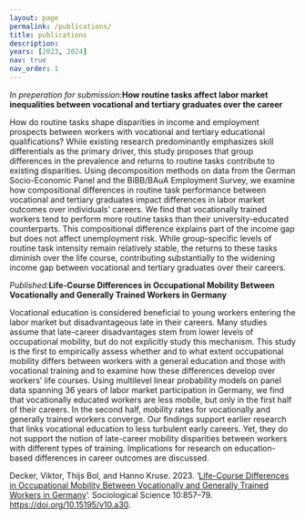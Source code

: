 ```yaml
---
layout: page
permalink: /publications/
title: publications
description:
years: [2023, 2024]
nav: true
nav_order: 1
---
```


_In preperation for submission:_**How routine tasks affect labor market inequalities between vocational and tertiary graduates over the career**

How do routine tasks shape disparities in income and employment prospects between workers with vocational and tertiary educational qualifications? While existing research predominantly emphasizes skill differentials as the primary driver, this study proposes that group differences in the prevalence and returns to routine tasks contribute to existing disparities. Using decomposition methods on data from the German Socio-Economic Panel and the BiBB/BAuA Employment Survey, we examine how compositional differences in routine task performance between vocational and tertiary graduates impact differences in labor market outcomes over individuals' careers. We find that vocationally trained workers tend to perform more routine tasks than their university-educated counterparts. This compositional difference explains part of the income gap but does not affect unemployment risk. While group-specific levels of routine task intensity remain relatively stable, the returns to these tasks diminish over the life course, contributing substantially to the widening income gap between vocational and tertiary graduates over their careers.

_Published:_**Life-Course Differences in Occupational Mobility Between Vocationally and Generally Trained Workers in Germany**

Vocational education is considered beneficial to young workers entering the labor market
but disadvantageous late in their careers. Many studies assume that late-career disadvantages stem
from lower levels of occupational mobility, but do not explicitly study this mechanism. This study is
the first to empirically assess whether and to what extent occupational mobility differs between
workers with a general education and those with vocational training and to examine how these
differences develop over workers’ life courses. Using multilevel linear probability models on panel
data spanning 36 years of labor market participation in Germany, we find that vocationally educated
workers are less mobile, but only in the first half of their careers. In the second half, mobility rates
for vocationally and generally trained workers converge. Our findings support earlier research that
links vocational education to less turbulent early careers. Yet, they do not support the notion of
late-career mobility disparities between workers with different types of training. Implications for
research on education-based differences in career outcomes are discussed.

Decker, Viktor, Thijs Bol, and Hanno Kruse. 2023. ‘[Life-Course Differences in Occupational Mobility Between Vocationally and Generally Trained Workers in Germany](https://sociologicalscience.com/articles-v10-30-857/)’. Sociological Science 10:857–79. 
https://doi.org/10.15195/v10.a30.


<!-- _pages/publications.md -->
<div class="publications">

<!--
{%- for y in page.years %}
  <h2 class="year">{{y}}</h2>
  {% bibliography -f {{ site.scholar.bibliography }} -q @*[year={{y}}]* %}
{% endfor %}
-->

</div>

